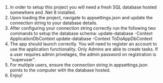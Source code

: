 1. In order to setup this project you will need a fresh SQL database hosted somewhere and .Net 8 installed.
2. Upon loading the project, navigate to appsettings.json and update the connection string to your database details.
3. After configuring your connection string correctly run the following two commands to setup the database schema: update-database -Context ApplicationDbContext update-database -Context ToDoAppDbContext
4. The app should launch correctly. You will need to register an account to use the application functionality. Only Admins are able to create tasks. If a user requires admin privelages, the admin password on registration is "superuser".
5. For multiple users, ensure the connection string in appsettings.json points to the computer with the database hosted.
6. Enjoy!
